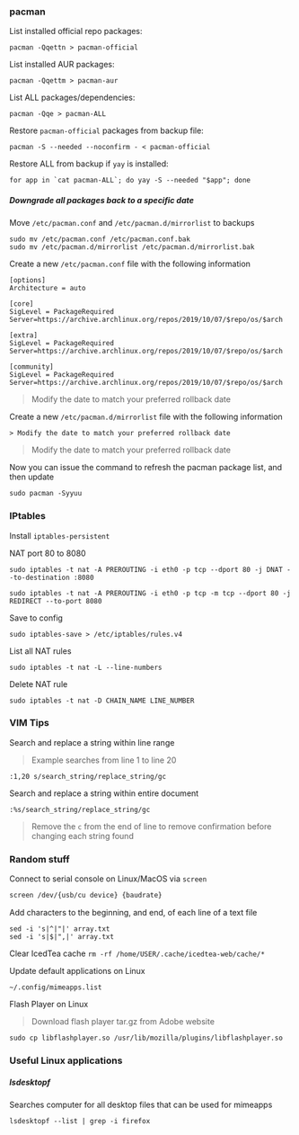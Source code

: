 ### pacman

List installed official repo packages:

```
pacman -Qqettn > pacman-official
```

List installed AUR packages:

```
pacman -Qqettm > pacman-aur
```

List ALL packages/dependencies:

```
pacman -Qqe > pacman-ALL
```

Restore `pacman-official` packages from backup file:

```
pacman -S --needed --noconfirm - < pacman-official
```

Restore ALL from backup if `yay` is installed:

```
for app in `cat pacman-ALL`; do yay -S --needed "$app"; done
```

##### Downgrade all packages back to a specific date

Move `/etc/pacman.conf` and `/etc/pacman.d/mirrorlist` to backups

```
sudo mv /etc/pacman.conf /etc/pacman.conf.bak
sudo mv /etc/pacman.d/mirrorlist /etc/pacman.d/mirrorlist.bak
```

Create a new `/etc/pacman.conf` file with the following information

```
[options]
Architecture = auto

[core]
SigLevel = PackageRequired
Server=https://archive.archlinux.org/repos/2019/10/07/$repo/os/$arch

[extra]
SigLevel = PackageRequired
Server=https://archive.archlinux.org/repos/2019/10/07/$repo/os/$arch

[community]
SigLevel = PackageRequired
Server=https://archive.archlinux.org/repos/2019/10/07/$repo/os/$arch
```

> Modify the date to match your preferred rollback date

Create a new `/etc/pacman.d/mirrorlist` file with the following information

```
> Modify the date to match your preferred rollback date
```

> Modify the date to match your preferred rollback date

Now you can issue the command to refresh the pacman package list, and then update

```
sudo pacman -Syyuu
```

### IPtables
  Install `iptables-persistent`

  NAT port 80 to 8080

  `sudo iptables -t nat -A PREROUTING -i eth0 -p tcp --dport 80 -j DNAT --to-destination :8080`

  `sudo iptables -t nat -A PREROUTING -i eth0 -p tcp -m tcp --dport 80 -j REDIRECT --to-port 8080`

  Save to config

  `sudo iptables-save > /etc/iptables/rules.v4`

  List all NAT rules

  `sudo iptables -t nat -L --line-numbers`

  Delete NAT rule

  `sudo iptables -t nat -D CHAIN_NAME LINE_NUMBER`

### VIM Tips

Search and replace a string within line range

> Example searches from line 1 to line 20

```
:1,20 s/search_string/replace_string/gc
```

Search and replace a string within entire document

```
:%s/search_string/replace_string/gc
```

> Remove the `c` from the end of line to remove confirmation before changing each string found

### Random stuff

Connect to serial console on Linux/MacOS via `screen`

```sh
screen /dev/{usb/cu device} {baudrate}
```

Add characters to the beginning, and end, of each line of a text file

```
sed -i 's|^|"|' array.txt
sed -i 's|$|",|' array.txt
```

Clear IcedTea cache
`rm -rf /home/USER/.cache/icedtea-web/cache/*`

Update default applications on Linux
```
~/.config/mimeapps.list
```

Flash Player on Linux
> Download flash player tar.gz from Adobe website
```
sudo cp libflashplayer.so /usr/lib/mozilla/plugins/libflashplayer.so
```

### Useful Linux applications

##### lsdesktopf

Searches computer for all desktop files that can be used for mimeapps

```
lsdesktopf --list | grep -i firefox
```
